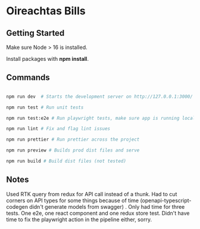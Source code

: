 # Oireachtas Bills

## Getting Started

Make sure Node > 16 is installed.

Install packages with **npm install**.

## Commands

```bash

npm run dev  # Starts the development server on http://127.0.0.1:3000/

npm run test # Run unit tests

npm run test:e2e # Run playwright tests, make sure app is running locally with `npm run dev` first

npm run lint # Fix and flag lint issues

npm run prettier # Run prettier across the project

npm run preview # Builds prod dist files and serve 

npm run build # Build dist files (not tested)

```

## Notes

Used RTK query from redux for API call instead of a thunk.
Had to cut corners on API types for some things because of time (openapi-typescript-codegen didn't generate models from swagger) .
Only had time for three tests. One e2e, one react component and one redux store test.
Didn't have time to fix the playwright action in the pipeline either, sorry.
